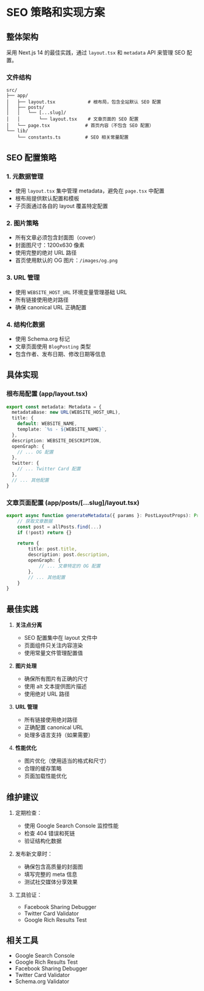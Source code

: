 # SEO 策略和实现方案

## 整体架构

采用 Next.js 14 的最佳实践，通过 `layout.tsx` 和 `metadata` API 来管理 SEO 配置。

### 文件结构

```
src/
├── app/
│   ├── layout.tsx            # 根布局，包含全站默认 SEO 配置
│   ├── posts/
│   │   └── [...slug]/
│   │       └── layout.tsx    # 文章页面的 SEO 配置
│   └── page.tsx             # 首页内容（不包含 SEO 配置）
└── lib/
    └── constants.ts         # SEO 相关常量配置
```

## SEO 配置策略

### 1. 元数据管理

- 使用 `layout.tsx` 集中管理 metadata，避免在 `page.tsx` 中配置
- 根布局提供默认配置和模板
- 子页面通过各自的 layout 覆盖特定配置

### 2. 图片策略

- 所有文章必须包含封面图（cover）
- 封面图尺寸：1200x630 像素
- 使用完整的绝对 URL 路径
- 首页使用默认的 OG 图片：`/images/og.png`

### 3. URL 管理

- 使用 `WEBSITE_HOST_URL` 环境变量管理基础 URL
- 所有链接使用绝对路径
- 确保 canonical URL 正确配置

### 4. 结构化数据

- 使用 Schema.org 标记
- 文章页面使用 `BlogPosting` 类型
- 包含作者、发布日期、修改日期等信息

## 具体实现

### 根布局配置 (app/layout.tsx)

```typescript
export const metadata: Metadata = {
  metadataBase: new URL(WEBSITE_HOST_URL),
  title: {
    default: WEBSITE_NAME,
    template: `%s - ${WEBSITE_NAME}`,
  },
  description: WEBSITE_DESCRIPTION,
  openGraph: {
    // ... OG 配置
  },
  twitter: {
    // ... Twitter Card 配置
  },
  // ... 其他配置
}
```

### 文章页面配置 (app/posts/[...slug]/layout.tsx)

```typescript
export async function generateMetadata({ params }: PostLayoutProps): Promise<Metadata> {
    // 获取文章数据
    const post = allPosts.find(...)
    if (!post) return {}

    return {
        title: post.title,
        description: post.description,
        openGraph: {
            // ... 文章特定的 OG 配置
        },
        // ... 其他配置
    }
}
```

## 最佳实践

1. **关注点分离**

   - SEO 配置集中在 layout 文件中
   - 页面组件只关注内容渲染
   - 使用常量文件管理配置值

2. **图片处理**

   - 确保所有图片有正确的尺寸
   - 使用 alt 文本提供图片描述
   - 使用绝对 URL 路径

3. **URL 管理**

   - 所有链接使用绝对路径
   - 正确配置 canonical URL
   - 处理多语言支持（如果需要）

4. **性能优化**
   - 图片优化（使用适当的格式和尺寸）
   - 合理的缓存策略
   - 页面加载性能优化

## 维护建议

1. 定期检查：

   - 使用 Google Search Console 监控性能
   - 检查 404 错误和死链
   - 验证结构化数据

2. 发布新文章时：

   - 确保包含高质量的封面图
   - 填写完整的 meta 信息
   - 测试社交媒体分享效果

3. 工具验证：
   - Facebook Sharing Debugger
   - Twitter Card Validator
   - Google Rich Results Test

## 相关工具

- Google Search Console
- Google Rich Results Test
- Facebook Sharing Debugger
- Twitter Card Validator
- Schema.org Validator
